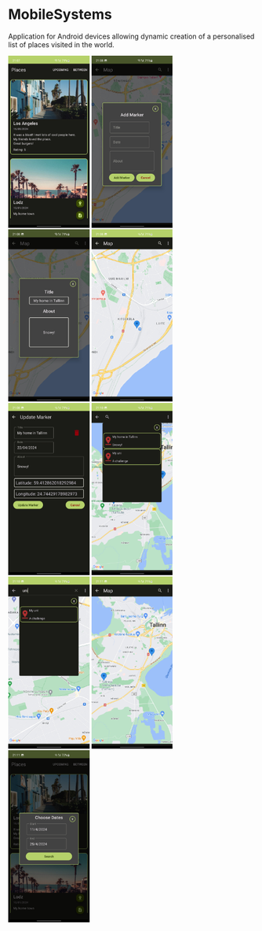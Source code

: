 # MobileSystems
Application for Android devices
allowing dynamic creation of
a personalised list of places
visited in the world.

<img src="https://github.com/Skandharoots/MobileSystems/blob/main/img/Screenshot_20240422_210745_Places.jpg?raw=true" height=350px>
<img src="https://github.com/Skandharoots/MobileSystems/blob/main/img/Screenshot_20240422_210806_Places.jpg?raw=true" height=350px>
<img src="https://github.com/Skandharoots/MobileSystems/blob/main/img/Screenshot_20240422_210841_Places.jpg?raw=true" height=350px>
<img src="https://github.com/Skandharoots/MobileSystems/blob/main/img/Screenshot_20240422_210846_Places.jpg?raw=true" height=350px>
<img src="https://github.com/Skandharoots/MobileSystems/blob/main/img/Screenshot_20240422_210857_Places.jpg?raw=true" height=350px>
<img src="https://github.com/Skandharoots/MobileSystems/blob/main/img/Screenshot_20240422_211009_Places.jpg?raw=true" height=350px>
<img src="https://github.com/Skandharoots/MobileSystems/blob/main/img/Screenshot_20240422_211040_Places.jpg?raw=true" height=350px>
<img src="https://github.com/Skandharoots/MobileSystems/blob/main/img/Screenshot_20240422_211119_Places.jpg?raw=true" height=350px>
<img src="https://github.com/Skandharoots/MobileSystems/blob/main/img/Screenshot_20240422_211142_Places.jpg?raw=true" height=350px>




